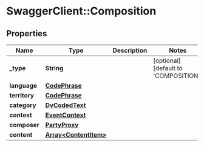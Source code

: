 # SwaggerClient::Composition

## Properties
Name | Type | Description | Notes
------------ | ------------- | ------------- | -------------
**_type** | **String** |  | [optional] [default to &#x27;COMPOSITION&#x27;]
**language** | [**CodePhrase**](CodePhrase.md) |  | 
**territory** | [**CodePhrase**](CodePhrase.md) |  | 
**category** | [**DvCodedText**](DvCodedText.md) |  | 
**context** | [**EventContext**](EventContext.md) |  | 
**composer** | [**PartyProxy**](PartyProxy.md) |  | 
**content** | [**Array&lt;ContentItem&gt;**](ContentItem.md) |  | 

